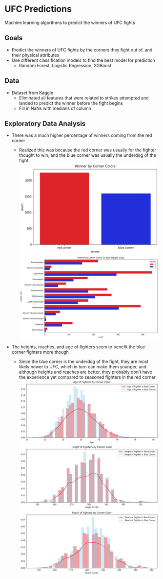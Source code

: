# UFC Predictions
Machine learning algorithms to predict the winners of UFC fights

## Goals
- Predict the winners of UFC fights by the corners they fight out of, and their physical attributes
- Use different classification models to find the best model for prediction
  - Random Forest, Logistic Regression, XGBoost

## Data
- Dataset from Kaggle
  - Eliminated all features that were related to strikes attempted and landed to predict the winner before the fight begins
  - Fill in NaNs with medians of column

## Exploratory Data Analysis
- There was a much higher percentage of winners coming from the red corner
  - Realized this was because the red corner was usually for the fighter thought to win, and the blue corner was usually the underdog of the fight
![alt text](https://github.com/gracejihaepark/ufc_prediction/blob/master/readme%20images/Screen%20Shot%202020-01-31%20at%2010.56.21%20AM.png?raw=true) ![alt text](https://github.com/gracejihaepark/ufc_prediction/blob/master/readme%20images/Screen%20Shot%202020-01-31%20at%2010.56.32%20AM.png?raw=true)

- The heights, reaches, and age of fighters seem to benefit the blue corner fighters more though
  - Since the blue corner is the underdog of the fight, they are most likely newer to UFC, which in turn can make them younger, and although heights and reaches are better, they probably don't have the experience yet compared to seasoned fighters in the red corner
![alt text](https://github.com/gracejihaepark/ufc_prediction/blob/master/readme%20images/Screen%20Shot%202020-01-31%20at%2012.02.09%20PM.png?raw=true) ![alt text](https://github.com/gracejihaepark/ufc_prediction/blob/master/readme%20images/Screen%20Shot%202020-01-31%20at%2012.03.14%20PM.png?raw=true) ![alt text](https://github.com/gracejihaepark/ufc_prediction/blob/master/readme%20images/Screen%20Shot%202020-01-31%20at%2012.03.24%20PM.png?raw=true)
